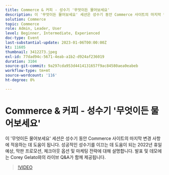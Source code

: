 ```yaml
---
title: Commerce & 커피 - 성수기 '무엇이든 물어보세요'
description: 이 '무엇이든 물어보세요' 세션은 성수기 동안 Commerce 사이트의 마지막 변경 사항에 적응하는 데 도움이 됩니다. 성공적인 성수기를 이끄는 데 도움이 되는 2022년 휴일 예상, 막판 프로모션, 체크아웃 옵션 및 마케팅 전략에 대해 설명합니다. 발표 및 데모에는 Corey Gelato와의 라이브 Q&A가 함께 제공됩니다.
solution: Commerce
topic: Commerce
role: Admin, Leader, User
level: Beginner, Intermediate, Experienced
doc-type: Event
last-substantial-update: 2023-01-06T00:00:00Z
kt: 11605
thumbnail: 3412273.jpeg
exl-id: 77dad94c-5671-4eab-a1b2-d924af236019
duration: 3104
source-git-commit: 9a297cda953d4414131657f9ac84580aea0eabeb
workflow-type: tm+mt
source-wordcount: '116'
ht-degree: 0%

---
```


# Commerce &amp; 커피 - 성수기 &#39;무엇이든 물어보세요&#39;

이 &#39;무엇이든 물어보세요&#39; 세션은 성수기 동안 Commerce 사이트의 마지막 변경 사항에 적응하는 데 도움이 됩니다. 성공적인 성수기를 이끄는 데 도움이 되는 2022년 휴일 예상, 막판 프로모션, 체크아웃 옵션 및 마케팅 전략에 대해 설명합니다. 발표 및 데모에는 Corey Gelato와의 라이브 Q&amp;A가 함께 제공됩니다.

>[!VIDEO](https://video.tv.adobe.com/v/3412273/?quality=12&learn=on)
